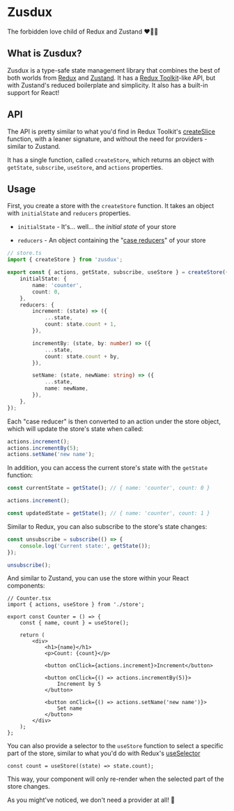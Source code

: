 # Zusdux

The forbidden love child of Redux and Zustand ❤️‍🔥👶

## What is Zusdux?

Zusdux is a type-safe state management library that combines the best of both worlds from [Redux](https://redux.js.org/) and [Zustand](https://zustand-demo.pmnd.rs/).
It has a [Redux Toolkit](https://redux-toolkit.js.org/)-like API, but with Zustand's reduced boilerplate and simplicity. It also has a built-in support for React!

## API

The API is pretty similar to what you'd find in Redux Toolkit's [createSlice](https://redux-toolkit.js.org/api/createSlice) function, with a leaner signature, and without the need for providers - similar to Zustand.

It has a single function, called `createStore`, which returns an object with `getState`, `subscribe`, `useStore`, and `actions` properties.

## Usage

First, you create a store with the `createStore` function. It takes an object with `initialState` and `reducers` properties.

-   `initialState` - It's... well... the _initial state_ of your store

-   `reducers` - An object containing the "[case reducers](https://redux-toolkit.js.org/api/createSlice#reducers)" of your store

```ts
// store.ts
import { createStore } from 'zusdux';

export const { actions, getState, subscribe, useStore } = createStore({
	initialState: {
		name: 'counter',
		count: 0,
	},
	reducers: {
		increment: (state) => ({
			...state,
			count: state.count + 1,
		}),

		incrementBy: (state, by: number) => ({
			...state,
			count: state.count + by,
		}),

		setName: (state, newName: string) => ({
			...state,
			name: newName,
		}),
	},
});
```

Each "case reducer" is then converted to an action under the store object, which will update the store's state when called:

```ts
actions.increment();
actions.incrementBy(5);
actions.setName('new name');
```

In addition, you can access the current store's state with the `getState` function:

```ts
const currentState = getState(); // { name: 'counter', count: 0 }

actions.increment();

const updatedState = getState(); // { name: 'counter', count: 1 }
```

Similar to Redux, you can also subscribe to the store's state changes:

```ts
const unsubscribe = subscribe(() => {
	console.log('Current state:', getState());
});

unsubscribe();
```

And similar to Zustand, you can use the store within your React components:

```tsx
// Counter.tsx
import { actions, useStore } from './store';

export const Counter = () => {
	const { name, count } = useStore();

	return (
		<div>
			<h1>{name}</h1>
			<p>Count: {count}</p>

			<button onClick={actions.increment}>Increment</button>

			<button onClick={() => actions.incrementBy(5)}>
				Increment by 5
			</button>

			<button onClick={() => actions.setName('new name')}>
				Set name
			</button>
		</div>
	);
};
```

You can also provide a selector to the `useStore` function to select a specific part of the store, similar to what you'd do with Redux's [useSelector](https://react-redux.js.org/api/hooks#useselector)

```tsx
const count = useStore((state) => state.count);
```

This way, your component will only re-render when the selected part of the store changes.

As you might've noticed, we don't need a provider at all! 🥳
